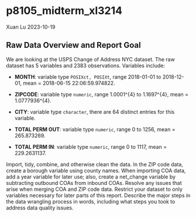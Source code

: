 p8105_midterm_xl3214
================
Xuan Lu
2023-10-19

## Raw Data Overview and Report Goal

We are looking at the USPS Change of Address NYC dataset. The raw
dataset has 5 variables and 2383 observations. Variables include:

- **MONTH**: variable type `POSIXct, POSIXt`, range 2018-01-01 to
  2018-12-01, mean = 2018-06-15 22:06:59.974822.

- **ZIPCODE**: variable type `numeric`, range 1.0001^{4} to 1.1697^{4},
  mean = 1.0777936^{4}.

- **CITY**: variable type `character`, there are 64 distinct entries for
  this variable.

- **TOTAL PERM OUT**: variable type `numeric`, range 0 to 1256, mean =
  265.873269.

- **TOTAL PERM IN**: variable type `numeric`, range 0 to 1117, mean =
  229.2631137.

Import, tidy, combine, and otherwise clean the data. In the ZIP code
data, create a borough variable using county names. When importing COA
data, add a year variable for later use; also, create a net_change
variable by subtracting outbound COAs from inbound COAs. Resolve any
issues that arise when merging COA and ZIP code data. Restrict your
dataset to only variables necessary for later parts of this report.
Describe the major steps in the data wrangling process in words,
including what steps you took to address data quality issues.
